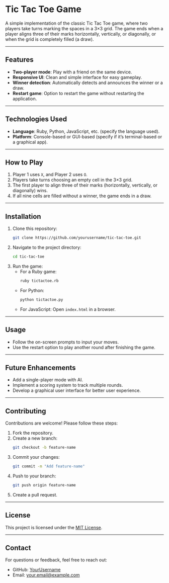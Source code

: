 
# **Tic Tac Toe Game**

A simple implementation of the classic Tic Tac Toe game, where two players take turns marking the spaces in a 3×3 grid. The game ends when a player aligns three of their marks horizontally, vertically, or diagonally, or when the grid is completely filled (a draw).

---

## **Features**
- **Two-player mode**: Play with a friend on the same device.
- **Responsive UI**: Clean and simple interface for easy gameplay.
- **Winner detection**: Automatically detects and announces the winner or a draw.
- **Restart game**: Option to restart the game without restarting the application.

---

## **Technologies Used**
- **Language**: Ruby, Python, JavaScript, etc. (specify the language used).
- **Platform**: Console-based or GUI-based (specify if it’s terminal-based or a graphical app).

---

## **How to Play**
1. Player 1 uses `X`, and Player 2 uses `O`.
2. Players take turns choosing an empty cell in the 3×3 grid.
3. The first player to align three of their marks (horizontally, vertically, or diagonally) wins.
4. If all nine cells are filled without a winner, the game ends in a draw.

---

## **Installation**
1. Clone this repository:
   ```bash
   git clone https://github.com/yourusername/tic-tac-toe.git
   ```
2. Navigate to the project directory:
   ```bash
   cd tic-tac-toe
   ```
3. Run the game:
   - For a Ruby game:
     ```bash
     ruby tictactoe.rb
     ```
   - For Python:
     ```bash
     python tictactoe.py
     ```
   - For JavaScript:
     Open `index.html` in a browser.

---

## **Usage**
- Follow the on-screen prompts to input your moves.
- Use the restart option to play another round after finishing the game.

---



## **Future Enhancements**
- Add a single-player mode with AI.
- Implement a scoring system to track multiple rounds.
- Develop a graphical user interface for better user experience.

---

## **Contributing**
Contributions are welcome! Please follow these steps:
1. Fork the repository.
2. Create a new branch:
   ```bash
   git checkout -b feature-name
   ```
3. Commit your changes:
   ```bash
   git commit -m "Add feature-name"
   ```
4. Push to your branch:
   ```bash
   git push origin feature-name
   ```
5. Create a pull request.

---

## **License**
This project is licensed under the [MIT License](LICENSE).

---

## **Contact**
For questions or feedback, feel free to reach out:
- GitHub: [YourUsername](https://github.com/yourusername)
- Email: your.email@example.com

